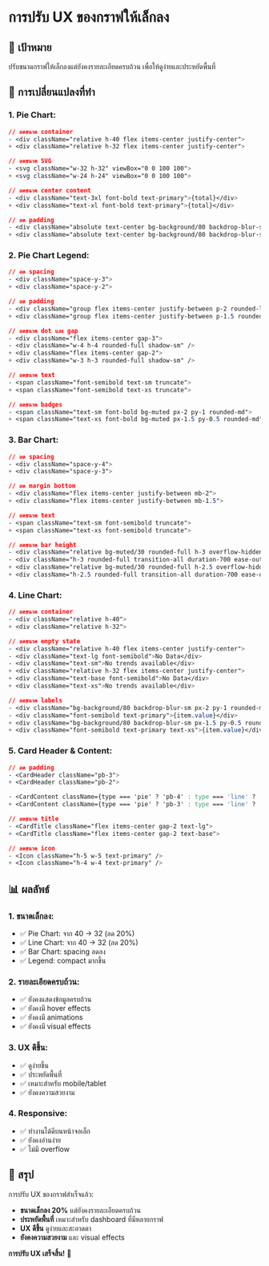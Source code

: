 # การปรับ UX ของกราฟให้เล็กลง

## 🎯 **เป้าหมาย**

ปรับขนาดกราฟให้เล็กลงแต่ยังคงรายละเอียดครบถ้วน เพื่อให้ดูง่ายและประหยัดพื้นที่

## 🔧 **การเปลี่ยนแปลงที่ทำ**

### 1. **Pie Chart**:
```css
// ลดขนาด container
- <div className="relative h-40 flex items-center justify-center">
+ <div className="relative h-32 flex items-center justify-center">

// ลดขนาด SVG
- <svg className="w-32 h-32" viewBox="0 0 100 100">
+ <svg className="w-24 h-24" viewBox="0 0 100 100">

// ลดขนาด center content
- <div className="text-3xl font-bold text-primary">{total}</div>
+ <div className="text-xl font-bold text-primary">{total}</div>

// ลด padding
- <div className="absolute text-center bg-background/80 backdrop-blur-sm rounded-full p-3 shadow-lg">
+ <div className="absolute text-center bg-background/80 backdrop-blur-sm rounded-full p-2 shadow-lg">
```

### 2. **Pie Chart Legend**:
```css
// ลด spacing
- <div className="space-y-3">
+ <div className="space-y-2">

// ลด padding
- <div className="group flex items-center justify-between p-2 rounded-lg">
+ <div className="group flex items-center justify-between p-1.5 rounded-lg">

// ลดขนาด dot และ gap
- <div className="flex items-center gap-3">
- <div className="w-4 h-4 rounded-full shadow-sm" />
+ <div className="flex items-center gap-2">
+ <div className="w-3 h-3 rounded-full shadow-sm" />

// ลดขนาด text
- <span className="font-semibold text-sm truncate">
+ <span className="font-semibold text-xs truncate">

// ลดขนาด badges
- <span className="text-sm font-bold bg-muted px-2 py-1 rounded-md">
+ <span className="text-xs font-bold bg-muted px-1.5 py-0.5 rounded-md">
```

### 3. **Bar Chart**:
```css
// ลด spacing
- <div className="space-y-4">
+ <div className="space-y-3">

// ลด margin bottom
- <div className="flex items-center justify-between mb-2">
+ <div className="flex items-center justify-between mb-1.5">

// ลดขนาด text
- <span className="text-sm font-semibold truncate">
+ <span className="text-xs font-semibold truncate">

// ลดขนาด bar height
- <div className="relative bg-muted/30 rounded-full h-3 overflow-hidden">
- <div className="h-3 rounded-full transition-all duration-700 ease-out">
+ <div className="relative bg-muted/30 rounded-full h-2.5 overflow-hidden">
+ <div className="h-2.5 rounded-full transition-all duration-700 ease-out">
```

### 4. **Line Chart**:
```css
// ลดขนาด container
- <div className="relative h-40">
+ <div className="relative h-32">

// ลดขนาด empty state
- <div className="relative h-40 flex items-center justify-center">
- <div className="text-lg font-semibold">No Data</div>
- <div className="text-sm">No trends available</div>
+ <div className="relative h-32 flex items-center justify-center">
+ <div className="text-base font-semibold">No Data</div>
+ <div className="text-xs">No trends available</div>

// ลดขนาด labels
- <div className="bg-background/80 backdrop-blur-sm px-2 py-1 rounded-md">
- <div className="font-semibold text-primary">{item.value}</div>
+ <div className="bg-background/80 backdrop-blur-sm px-1.5 py-0.5 rounded-md">
+ <div className="font-semibold text-primary text-xs">{item.value}</div>
```

### 5. **Card Header & Content**:
```css
// ลด padding
- <CardHeader className="pb-3">
+ <CardHeader className="pb-2">

- <CardContent className={type === 'pie' ? 'pb-4' : type === 'line' ? 'pb-6' : 'pb-4'}>
+ <CardContent className={type === 'pie' ? 'pb-3' : type === 'line' ? 'pb-4' : 'pb-3'}>

// ลดขนาด title
- <CardTitle className="flex items-center gap-2 text-lg">
+ <CardTitle className="flex items-center gap-2 text-base">

// ลดขนาด icon
- <Icon className="h-5 w-5 text-primary" />
+ <Icon className="h-4 w-4 text-primary" />
```

## 📊 **ผลลัพธ์**

### 1. **ขนาดเล็กลง**:
- ✅ Pie Chart: จาก 40 → 32 (ลด 20%)
- ✅ Line Chart: จาก 40 → 32 (ลด 20%)
- ✅ Bar Chart: spacing ลดลง
- ✅ Legend: compact มากขึ้น

### 2. **รายละเอียดครบถ้วน**:
- ✅ ยังคงแสดงข้อมูลครบถ้วน
- ✅ ยังคงมี hover effects
- ✅ ยังคงมี animations
- ✅ ยังคงมี visual effects

### 3. **UX ดีขึ้น**:
- ✅ ดูง่ายขึ้น
- ✅ ประหยัดพื้นที่
- ✅ เหมาะสำหรับ mobile/tablet
- ✅ ยังคงความสวยงาม

### 4. **Responsive**:
- ✅ ทำงานได้ดีบนหน้าจอเล็ก
- ✅ ยังคงอ่านง่าย
- ✅ ไม่มี overflow

## 🎯 **สรุป**

การปรับ UX ของกราฟสำเร็จแล้ว:
- **ขนาดเล็กลง 20%** แต่ยังคงรายละเอียดครบถ้วน
- **ประหยัดพื้นที่** เหมาะสำหรับ dashboard ที่มีหลายกราฟ
- **UX ดีขึ้น** ดูง่ายและสะอาดตา
- **ยังคงความสวยงาม** และ visual effects

**การปรับ UX เสร็จสิ้น!** 🎉

